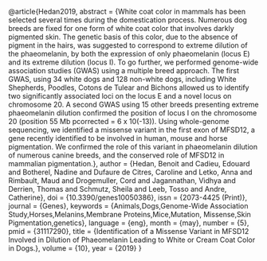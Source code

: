 @article{Hedan2019, abstract = {White coat color in mammals has been
selected several times during the domestication process. Numerous dog
breeds are fixed for one form of white coat color that involves darkly
pigmented skin. The genetic basis of this color, due to the absence of
pigment in the hairs, was suggested to correspond to extreme dilution of
the phaeomelanin, by both the expression of only phaeomelanin (locus E)
and its extreme dilution (locus I). To go further, we performed
genome-wide association studies (GWAS) using a multiple breed approach.
The first GWAS, using 34 white dogs and 128 non-white dogs, including
White Shepherds, Poodles, Cotons de Tulear and Bichons allowed us to
identify two significantly associated loci on the locus E and a novel
locus on chromosome 20. A second GWAS using 15 other breeds presenting
extreme phaeomelanin dilution confirmed the position of locus I on the
chromosome 20 (position 55 Mb pcorrected = 6 x 10(-13)). Using
whole-genome sequencing, we identified a missense variant in the first
exon of MFSD12, a gene recently identified to be involved in human,
mouse and horse pigmentation. We confirmed the role of this variant in
phaeomelanin dilution of numerous canine breeds, and the conserved role
of MFSD12 in mammalian pigmentation.}, author = {Hedan, Benoit and
Cadieu, Edouard and Botherel, Nadine and Dufaure de Citres, Caroline and
Letko, Anna and Rimbault, Maud and Drogemuller, Cord and Jagannathan,
Vidhya and Derrien, Thomas and Schmutz, Sheila and Leeb, Tosso and
Andre, Catherine}, doi = {10.3390/genes10050386}, issn = {2073-4425
(Print)}, journal = {Genes}, keywords = {Animals,Dogs,Genome-Wide
Association Study,Horses,Melanins,Membrane Proteins,Mice,Mutation,
Missense,Skin Pigmentation,genetics}, language = {eng}, month = {may},
number = {5}, pmid = {31117290}, title = {Identification of a Missense
Variant in MFSD12 Involved in Dilution of Phaeomelanin Leading to White
or Cream Coat Color in Dogs.}, volume = {10}, year = {2019} }
